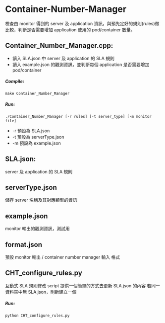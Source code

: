 # Container-Number-Manager

檢查由 monitor 得到的 server 及 application 資訊，與預先定好的規則(rules)做比較，判斷是否需要增加 application 使用的 pod/container 數量。
   
## Container_Number_Manager.cpp:  
* 讀入 SLA.json 中 server 及 application 的 SLA 規則  
* 讀入 example.json 的觀測資訊，並判斷每個 application 是否需要增加 pod/container     

##### Compile:   
```
make Container_Number_Manager  
```
##### Run:  
```
./Container_Number_Manager [-r rules] [-t server_type] [-m monitor file]  
```
* -r 預設為 SLA.json
* -t 預設為 serverType.json
* -m 預設為 example.json 
    
## SLA.json:  
server 及 application 的 SLA 規則

## serverType.json
儲存 server 名稱及其對應類型的資訊
   
## example.json  
monitor 輸出的觀測資訊，測試用

## format.json  
預設 monitor 輸出 / container number manager 輸入 格式
  
## CHT_configure_rules.py
互動式 SLA 規則修改 script
提供一個簡單的方式去更新 SLA.json 的內容
若同一資料夾中無 SLA.json，則新建立一個

##### Run:
```
python CHT_configure_rules.py
```